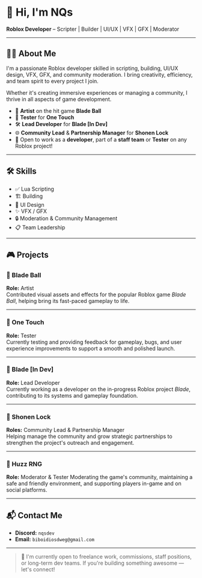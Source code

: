 # 👋 Hi, I'm NQs

**Roblox Developer** – Scripter | Builder | UI/UX | VFX | GFX | Moderator

---

## 🧑‍💻 About Me

I'm a passionate Roblox developer skilled in scripting, building, UI/UX design, VFX, GFX, and community moderation. I bring creativity, efficiency, and team spirit to every project I join.

Whether it's creating immersive experiences or managing a community, I thrive in all aspects of game development.

- 🎨 **Artist** on the hit game **Blade Ball**
- 🧪 **Tester** for **One Touch**
- 🛠️ **Lead Developer** for **Blade [In Dev]**
- 🌐 **Community Lead** & **Partnership Manager** for **Shonen Lock**
- 🤝 Open to work as a **developer**, part of a **staff team** or **Tester** on any Roblox project!

---

## 🛠️ Skills

- ✅ Lua Scripting  
- 🏗️ Building  
- 🎨 UI Design  
- ✨ VFX / GFX  
- 🔒 Moderation & Community Management  
- 📋 Team Leadership  

---

## 🎮 Projects

### 🔹 Blade Ball  
**Role:** Artist  
Contributed visual assets and effects for the popular Roblox game *Blade Ball*, helping bring its fast-paced gameplay to life.

---

### 🔹 One Touch  
**Role:** Tester  
Currently testing and providing feedback for gameplay, bugs, and user experience improvements to support a smooth and polished launch.

---

### 🔹 Blade [In Dev]  
**Role:** Lead Developer  
Currently working as a developer on the in-progress Roblox project *Blade*, contributing to its systems and gameplay foundation.

---

### 🔹 Shonen Lock  
**Roles:** Community Lead & Partnership Manager  
Helping manage the community and grow strategic partnerships to strengthen the project's outreach and engagement.

---

### 🔹 Huzz RNG  
**Role:** Moderator & Tester
Moderating the game's community, maintaining a safe and friendly environment, and supporting players in-game and on social platforms.

---

## 📬 Contact Me

- **Discord:** `nqsdev`  
- **Email:** `biboidiosdweg@gmail.com`

---

> 💼 I'm currently open to freelance work, commissions, staff positions, or long-term dev teams. If you're building something awesome — let's connect!



